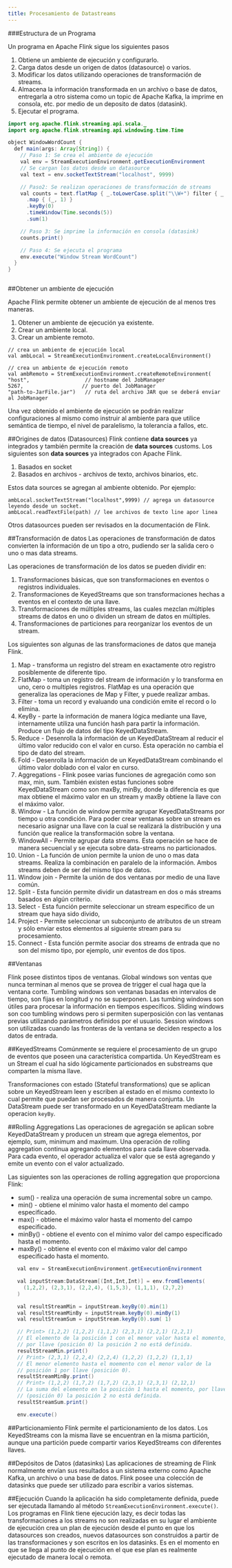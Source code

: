 ```yaml
---
title: Procesamiento de Datastreams
---
```


###Estructura de un Programa

Un programa en Apache Flink sigue los siguientes pasos
1. Obtiene un ambiente de ejecución y configurarlo.
2. Carga datos desde un origen de datos (datasource) o varios.
3. Modificar los datos utilizando operaciones de transformación de streams.
4. Almacena la información transformada en un archivo o base de datos, entregarla a otro sistema como un topic de 
Apache Kafka, la imprime en consola, etc. por medio de un deposito de datos (datasink).  
5. Ejecutar el programa. 

```java
import org.apache.flink.streaming.api.scala._
import org.apache.flink.streaming.api.windowing.time.Time

object WindowWordCount {
  def main(args: Array[String]) {
    // Paso 1: Se crea el ambiente de ejecución
    val env = StreamExecutionEnvironment.getExecutionEnvironment
    // Se cargan los datos desde un datasource
    val text = env.socketTextStream("localhost", 9999)

    // Paso2: Se realizan operaciones de transformación de streams
    val counts = text.flatMap { _.toLowerCase.split("\\W+") filter { _.nonEmpty } }
      .map { (_, 1) }
      .keyBy(0)
      .timeWindow(Time.seconds(5))
      .sum(1)

    // Paso 3: Se imprime la información en consola (datasink)
    counts.print()

    // Paso 4: Se ejecuta el programa
    env.execute("Window Stream WordCount")
  }
}



```

##Obtener un ambiente de ejecución

Apache Flink permite obtener un ambiente de ejecución de al menos tres maneras.
1. Obtener un ambiente de ejecución ya existente.
2. Crear un ambiente local.
3. Crear un ambiente remoto.

```:java
// crea un ambiente de ejecución local
val ambLocal = StreamExecutionEnvironment.createLocalEnvironment()

// crea un ambiente de ejecución remoto
val ambRemoto = StremExecutionEnvironment.createRemoteEnvironment(
"host",                  // hostname del JobManager
5267,                   // puerto del JobManager
"path-to-JarFile.jar")   // ruta del archivo JAR que se deberá enviar al JobManager 
```

Una vez obtenido el ambiente de ejecución se podrán realizar configuraciones al mismo como instruir al ambiente para
que utilice semántica de tiempo, el nivel de paralelismo, la tolerancia a fallos, etc.  


##Origines de datos (Datasources)
Flink contiene **data sources** ya integrados y también permite la creación de **data sources** customs. Los 
siguientes son **data sources** ya integrados con Apache Flink.
1. Basados en socket
2. Basados en archivos - archivos de texto, archivos binarios, etc.

Estos data sources se agregan al ambiente obtenido. Por ejemplo:

```:java
ambLocal.socketTextStream("localhost",9999) // agrega un datasource leyendo desde un socket. 
ambLocal.readTextFile(path) // lee archivos de texto line apor linea 
```

Otros datasources pueden ser revisados en la documentación de Flink. 

##Transformación de datos
Las operaciones de transformación de datos convierten la información de un tipo a otro, pudiendo ser la salida cero o 
uno o mas data streams. 

Las operaciones de transformación de los datos se pueden dividir en:
1. Transformaciones básicas, que son transformaciones en eventos o registros individuales.
2. Transformaciones de KeyedStreams que son transformaciones hechas a eventos en el contexto de una llave.
3. Transformaciones de múltiples streams, las cuales mezclan múltiples streams de datos en uno o dividen un stream de 
datos en múltiples.
4. Transformaciones de particiones para reorganizar los eventos de un stream.


Los siguientes son algunas de las transformaciones de datos que maneja Flink. 

1. Map - transforma un registro del stream en exactamente otro registro posiblemente de diferente tipo. 
2. FlatMap  - toma un registro del stream  de información y lo transforma en uno, cero o multiples registros. FlatMap es 
una operación que generaliza las operaciones de Map y Filter, y puede realizar ambas. 
3. Filter - toma un record y evaluando una condición emite el record o lo elimina. 
4. KeyBy - parte la información de manera lógica mediante una llave, internamente utiliza una función hash para 
partir la información. Produce un flujo de datos del tipo KeyedDataStream.
5. Reduce -  Desenrolla la información de un KeyedDataStream al reducir el último valor reducido con el valor en curso.
Esta operación no cambia el tipo de dato del stream.
6. Fold - Desenrolla la información de un KeyedDataStream combinando el último valor doblado con el valor en curso. 
7. Aggregations - Flink posee varias funciones de agregación como son max, min, sum. También existen estas funciones 
sobre KeyedDataStream como son maxBy, minBy, donde la diferencia es que max obtiene el máximo valor en un stream y maxBy
obtiene la llave con el máximo valor. 
8. Window - La función de window permite agrupar KeyedDataStreams por tiempo u otra condición. Para poder crear ventanas 
sobre un stream es necesario asignar una llave con la cual se realizará la distribución y una función que realice la 
transformación sobre la ventana. 
9. WindowAll - Permite agrupar data streams. Esta operación se hace de manera secuencial y se ejecuta sobre data-streams 
no particionados. 
10. Union - La función de union permite la union de uno o mas data streams. Realiza la combinación en paralelo de la 
información. Ambos streams deben de ser del mismo tipo de datos.
11. Window join - Permite la unión de dos ventanas por medio de una llave común. 
12. Split - Esta función permite dividir un datastream en dos o más streams basados en algún criterio.
13. Select - Esta función permite seleccionar un stream especifico de un stream que haya sido divido, 
14. Project - Permite seleccionar un subconjunto de atributos de un stream y sólo enviar estos elementos al siguiente
stream para su procesamiento.
15. Connect - Esta función permite asociar dos streams de entrada que no son del mismo tipo, por ejemplo, unir eventos 
de dos tipos. 

##Ventanas

Flink posee distintos tipos de ventanas. Global windows son ventas que nunca terminan al menos que se provea de 
trigger el cual haga que la ventana corte. Tumbling windows son ventanas basadas en intervalos de tiempo, son fijas en 
longitud y no se superponen. Las tumbing windows son útiles para procesar la información en tiempos específicos. Sliding 
windows son coo tumbling windows pero si permiten superposición con las ventanas previas utilizando parámetros definidos 
por el usuario.  Session windows son utilizadas cuando las fronteras de la ventana se deciden respecto a los datos de 
entrada.

##KeyedStreams
Comúnmente se requiere el procesamiento de un grupo de eventos que poseen una característica compartida. Un KeyedStream es un
Stream el cual ha sido lógicamente particionados en substreams que comparten la misma llave. 

Transformaciones con estado (Stateful transformations) que se aplican sobre un KeyedStream leen y escriben al estado en el
mismo contexto lo cual permite que puedan ser procesados de manera conjunta. Un DataStream puede ser transformado en un 
KeyedDataStream mediante la operacion `keyBy`. 

##Rolling Aggregations
Las operaciones de agregación se aplican sobre KeyedDataStream y producen un stream que agrega elementos, por ejemplo, 
sum, minimum and maximum. Una operación de  rolling aggregation continua agregando elementos para cada llave observada.
Para cada evento, el operador actualiza el valor que se está agregando y emite un evento con el valor actualizado.

Las siguientes son las operaciones de rolling aggregation que proporciona Flink:
* sum() - realiza una operación de suma incremental sobre un campo.
* min() - obtiene el mínimo valor hasta el momento del campo especificado. 
* max() - obtiene el máximo valor hasta el momento del campo especificado.
* minBy() - obtiene el evento con el mínimo valor del campo especificado hasta el momento.
* maxBy() - obtiene el evento con el máximo valor del campo especificado hasta el momento.
 
 ```java
    val env = StreamExecutionEnvironment.getExecutionEnvironment

    val inputStream:DataStream[(Int,Int,Int)] = env.fromElements(
      (1,2,2), (2,3,1), (2,2,4), (1,5,3), (1,1,1), (2,7,2)
    )

    val resultStreamMin = inputStream.keyBy(0).min(1)
    val resultStreamMinBy = inputStream.keyBy(0).minBy(1)
    val resultStreamSum = inputStream.keyBy(0).sum( 1)

    // Print> (1,2,2) (1,2,2) (1,1,2) (2,3,1) (2,2,1) (2,2,1)
    // El elemento de la posición 1 con el menor valor hasta el momento,
    // por llave (posición 0) la posición 2 no está definida.
    resultStreamMin.print()
    // Print> (2,3,1) (2,2,4) (2,2,4) (1,2,2) (1,2,2) (1,1,1)
    // El menor elemento hasta el moemento con el menor valor de la
    // posición 1 por llave (posición 0).
    resultStreamMinBy.print()
    // Print> (1,2,2) (1,7,2) (1,7,2) (2,3,1) (2,3,1) (2,12,1)
    // La suma del elemento en la posiciön 1 hasta el momento, por llave
    // (posición 0) la posición 2 no está definida.
    resultStreamSum.print()

    env.execute()

```
 
##Particionamiento
Flink permite el particionamiento de los datos. Los KeyedStreams con la misma llave se encuentran en la misma partición,
aunque una partición puede compartir varios KeyedStreams con diferentes llaves.  

##Depósitos de Datos (datasinks)
Las aplicaciones de streaming de Flink normalmente envían sus resultados a un sistema externo como Apache Kafka, un
archivo o una base de datos. Flink posee una colección de datasinks que puede ser utilizado para escribir a varios 
sistemas. 

##Ejecución
Cuando la aplicación ha sido completamente definida, puede ser ejecutada llamando al método `StreamExecutionEnvironment.execute()`.
Los programas en Flink tiene ejecución lazy, es decir todas las transformaciones a los streams no son realizadas en su
lugar el ambiente de ejecución crea un plan de ejecución desde el punto en que los datasources son creados, nuevos datasources
son construidos a partir de las transformaciones y son escritos en los datasinks. Es en el momento en que se llega al punto 
de ejecución en el que ese plan es realmente ejecutado de manera local o remota.  

